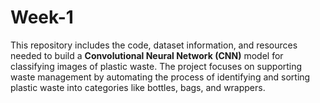# Week-1
This repository includes the code, dataset information, and resources needed to build a **Convolutional Neural Network (CNN)** model for classifying images of plastic waste. The project focuses on supporting waste management by automating the process of identifying and sorting plastic waste into categories like bottles, bags, and wrappers.
